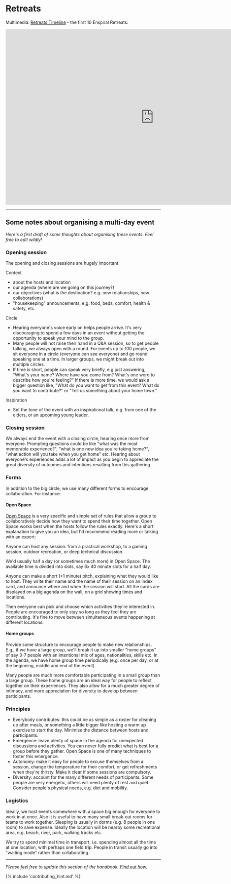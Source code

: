 # Retreats

Multimedia: [Retreats Timeline](https://docs.google.com/presentation/d/1UIO8q1G8-UNmQ2ckJD0JwTDiRVAeTdBL-GbMPdt_6qo/present#slide=id.p) - the first 10 Enspiral Retreats:

<iframe src="https://docs.google.com/presentation/d/1UIO8q1G8-UNmQ2ckJD0JwTDiRVAeTdBL-GbMPdt_6qo/embed?start=false&loop=false&delayms=3000" frameborder="0" width="960" height="569" allowfullscreen="true" mozallowfullscreen="true" webkitallowfullscreen="true"></iframe>

---

## Some notes about organising a multi-day event

*Here's a first draft of some thoughts about organising these events. Feel free to edit wildly!*

### Opening session

The opening and closing sessions are hugely important.

Context

- about the hosts and location
- our agenda (where are we going on this journey?)
- our objectives (what is the destination? e.g. new relationships, new collaborations)
- "housekeeping" announcements, e.g. food, beds, comfort, health & safety, etc.

Circle

- Hearing everyone's voice early on helps people arrive. It's very discouraging to spend a few days in an event without getting the opportunity to speak your mind to the group.
- Many people will not raise their hand in a Q&A session, so to get people talking, we always open with a round. For events up to 100 people, we sit everyone in a circle (everyone can see everyone) and go round speaking one at a time. In larger groups, we might break out into multiple circles.
- If time is short, people can speak very briefly, e.g just answering, "What's your name? Where have you come from? What's one word to describe how you're feeling?" If there is more time, we would ask a bigger question like, "What do you want to get from this event? What do you want to contribute?" or "Tell us something about your home town."

Inspiration

- Set the tone of the event with an inspirational talk, e.g. from one of the elders, or an upcoming young leader.


### Closing session

We always end the event with a closing circle, hearing once more from everyone. Prompting questions could be like "what was the most memorable experience?", "what is one new idea you're taking home?", "what action will you take when you get home" etc. Hearing about everyone's experiences adds a lot of impact as you begin to appreciate the great diversity of outcomes and intentions resulting from this gathering.

### Forms

In addition to the big circle, we use many different forms to encourage collaboration. For instance:

#### Open Space

[Open Space](https://en.wikipedia.org/wiki/Open_Space_Technology) is a very specific and simple set of rules that allow a group to collaboratively decide how they want to spend their time together. Open Space works best when the hosts follow the rules exactly. Here's a short explanation to give you an idea, but I'd recommend reading more or talking with an expert:

Anyone can host any session: from a practical workshop, to a gaming session, outdoor recreation, or deep technical discussion.

We'd usually half a day (or sometimes much more) in Open Space. The available time is divided into slots, say 6x 40 minute slots for a half day.

Anyone can make a short (<1 minute) pitch, explaining what they would like to host. They write their name and the name of their session on an index card, and announce where and when the session will start. All the cards are displayed on a big agenda on the wall, on a grid showing times and locations.

Then everyone can pick and choose which activities they're interested in. People are encouraged to only stay so long as they feel they are contributing. It's fine to move between simultaneous events happening at different locations.


#### Home groups

Provide some structure to encourage people to make new relationships. E.g., if we have a large group, we'll break it up into smaller "home groups" of say 3-7 people with an intentional mix of ages, nationalities, skills etc. In the agenda, we have home group time periodically (e.g. once per day, or at the beginning, middle and end of the event).

Many people are much more comfortable participating in a small group than a large group. These home groups are an ideal way for people to reflect together on their experiences. They also allow for a much greater degree of intimacy, and more appreciation for diversity to develop between participants.


### Principles

- Everybody contributes: this could be as simple as a roster for cleaning up after meals, or something a little bigger like hosting a warm up exercise to start the day. Minimise the distance between hosts and participants.
- Emergence: leave plenty of space in the agenda for unexpected discussions and activities. You can never fully predict what is best for a group before they gather. Open Space is one of many techniques to foster this emergence.
- Autonomy: make it easy for people to excuse themselves from a session, change the temperature for their comfort, or get refreshments when they're thirsty. Make it clear if some sessions are compulsory.
- Diversity: account for the many different needs of participants. Some people are very energetic, others will need plenty of rest and quiet. Consider people's physical needs, e.g. diet and mobility.


### Logistics

Ideally, we host events somewhere with a space big enough for everyone to work in at once. Also it is useful to have many small break-out rooms for teams to work together. Sleeping is usually in dorms (e.g. 8 people in one room) to save expense. Ideally the location will be nearby some recreational area, e.g. beach, river, park, walking tracks etc.

We try to spend minimal time in transport, i.e. spending almost all the time at one location, with perhaps one field trip. People in transit usually go into "waiting mode" rather than collaborating.




---

*Please feel free to update this section of the handbook. [Find out how.](contributing.md)*


{% include 'contributing_hint.md' %}
